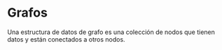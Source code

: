 # Grafos

Una estructura de datos de grafo es una colección de nodos que tienen datos y están conectados a otros nodos.
